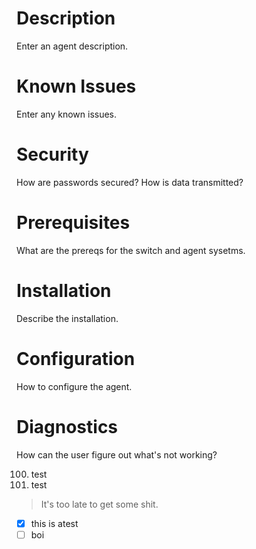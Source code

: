 # Description

Enter an agent description.

# Known Issues

Enter any known issues.

# Security 

How are passwords secured? How is data transmitted?

# Prerequisites

What are the prereqs for the switch and agent sysetms.

# Installation

Describe the installation.

# Configuration

How to configure the agent.

# Diagnostics

How can the user figure out what's not working?

100. test
1. test

> It's too late to get some shit.

- [x] this is atest
- [ ] boi